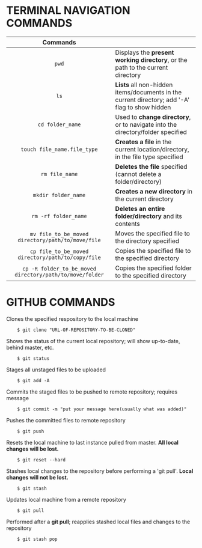 # TERMINAL NAVIGATION COMMANDS
|                          Commands                           |                                                                                                 |
| :---------------------------------------------------------: | ----------------------------------------------------------------------------------------------- |
|                            `pwd`                            | Displays the **present working directory**, or the path to the current directory                |
|                            `ls`                             | **Lists** all non-hidden items/documents in the current directory; add '-A' flag to show hidden |
|                      `cd folder_name`                       | Used to **change directory**, or to navigate into the directory/folder specified                |
|                 `touch file_name.file_type`                 | **Creates a file** in the current location/directory, in the file type specified                |
|                       `rm file_name`                        | **Deletes the file** specified (cannot delete a folder/directory)                               |
|                     `mkdir folder_name`                     | **Creates a new directory** in the current directory                                            |
|                    `rm -rf folder_name`                     | **Deletes an entire folder/directory** and its contents                                         |
|    `mv file_to_be_moved    directory/path/to/move/file`     | Moves the specified file to the directory specified                                             |
|    `cp file_to_be_moved    directory/path/to/copy/file`     | Copies the specified file to the specified directory                                            |
| `cp -R folder_to_be_moved    directory/path/to/move/folder` | Copies the specified folder to the specified directory                                          |

# GITHUB COMMANDS

Clones the specified respository to the local machine

        $ git clone "URL-OF-REPOSITORY-TO-BE-CLONED"

Shows the status of the current local repository; will show up-to-date, behind master, etc.

        $ git status

Stages all unstaged files to be uploaded

        $ git add -A

Commits the staged files to be pushed to remote repository; requires message

        $ git commit -m "put your message here(usually what was added)"	

Pushes the committed files to remote repository

        $ git push	

Resets the local machine to last instance pulled from master. **All local changes will be lost.**

        $ git reset --hard

Stashes local changes to the repository before performing a 'git pull'. **Local changes will not be lost.**

        $ git stash	

Updates local machine from a remote repository
        
        $ git pull

Performed after a **git pull**; reapplies stashed local files and changes to the repository

        $ git stash pop	



